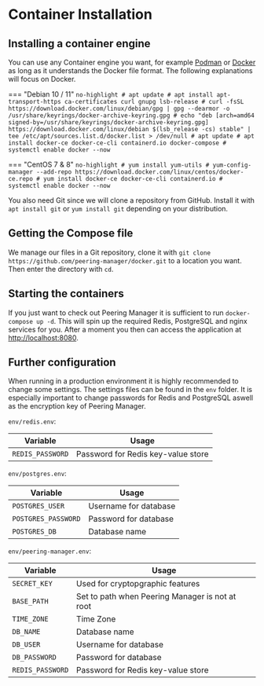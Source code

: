 # Container Installation

## Installing a container engine
You can use any Container engine you want, for example [Podman](https://podman.io/) or
[Docker](https://www.docker.com/) as long as it understands the Docker file
format. The following explanations will focus on Docker.

=== "Debian 10 / 11"
	```no-highlight
	# apt update
	# apt install apt-transport-https ca-certificates curl gnupg lsb-release
	# curl -fsSL https://download.docker.com/linux/debian/gpg | gpg --dearmor -o /usr/share/keyrings/docker-archive-keyring.gpg
	# echo "deb [arch=amd64 signed-by=/usr/share/keyrings/docker-archive-keyring.gpg] https://download.docker.com/linux/debian $(lsb_release -cs) stable" | tee /etc/apt/sources.list.d/docker.list > /dev/null
	# apt update
	# apt install docker-ce docker-ce-cli containerd.io docker-compose
	# systemctl enable docker --now
	```

=== "CentOS 7 & 8"
	```no-highlight
	# yum install yum-utils
	# yum-config-manager --add-repo https://download.docker.com/linux/centos/docker-ce.repo
	# yum install docker-ce docker-ce-cli containerd.io
	# systemctl enable docker --now
	```

You also need Git since we will clone a repository from GitHub. Install it with
`apt install git` or `yum install git` depending on your distribution.

## Getting the Compose file
We manage our files in a Git repository, clone it with `git clone https://github.com/peering-manager/docker.git`
to a location you want.
Then enter the directory with `cd`.

## Starting the containers
If you just want to check out Peering Manager it is sufficient to run
`docker-compose up -d`.
This will spin up the required Redis, PostgreSQL and nginx services for you.
After a moment you then can access the application at <http://localhost:8080>.

## Further configuration
When running in a production environment it is highly recommended to change
some settings. The settings files can be found in the `env` folder.
It is especially important to change passwords for Redis and PostgreSQL aswell
as the encryption key of Peering Manager.

`env/redis.env`:

| Variable	   | Usage			        |
|------------------|------------------------------------|
| `REDIS_PASSWORD` | Password for Redis key-value store |

`env/postgres.env`:

| Variable	      | Usage		      |
|---------------------|-----------------------|
| `POSTGRES_USER`     | Username for database |
| `POSTGRES_PASSWORD` | Password for database |
| `POSTGRES_DB`	      | Database name	      |

`env/peering-manager.env`:

| Variable	   | Usage					     |
|------------------|-------------------------------------------------|
| `SECRET_KEY`	   | Used for cryptopgraphic features		     |
| `BASE_PATH`	   | Set to path when Peering Manager is not at root |
| `TIME_ZONE`	   | Time Zone					     |
| `DB_NAME`	   | Database name				     |
| `DB_USER`	   | Username for database 			     |
| `DB_PASSWORD`	   | Password for database                           |
| `REDIS_PASSWORD` | Password for Redis key-value store              |
